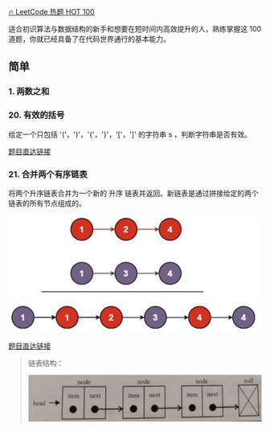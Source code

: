 [🔥 LeetCode 热题 HOT 100](https://leetcode.cn/problem-list/2cktkvj)

适合初识算法与数据结构的新手和想要在短时间内高效提升的人，熟练掌握这 100 道题，你就已经具备了在代码世界通行的基本能力。

## 简单

### 1. 两数之和

### 20. 有效的括号

给定一个只包括 '('，')'，'{'，'}'，'['，']' 的字符串 s ，判断字符串是否有效。

[题目直达链接](https://leetcode.cn/problems/valid-parentheses/?favorite=2cktkvj)

### 21. 合并两个有序链表

将两个升序链表合并为一个新的 升序 链表并返回。新链表是通过拼接给定的两个链表的所有节点组成的。 

![](../images/2022-12-9-1670565392321.png)

[题目直达链接](https://leetcode.cn/problems/merge-two-sorted-lists/?favorite=2cktkvj)

> 链表结构：
> 
> ![](../images/2022-12-10-1670606896552.png)


